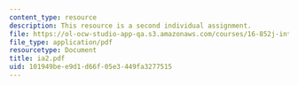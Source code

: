 ```yaml
---
content_type: resource
description: This resource is a second individual assignment.
file: https://ol-ocw-studio-app-qa.s3.amazonaws.com/courses/16-852j-integrating-the-lean-enterprise-fall-2005/101949bee9d1d66f05e3449fa3277515_ia2.pdf
file_type: application/pdf
resourcetype: Document
title: ia2.pdf
uid: 101949be-e9d1-d66f-05e3-449fa3277515
---
```

